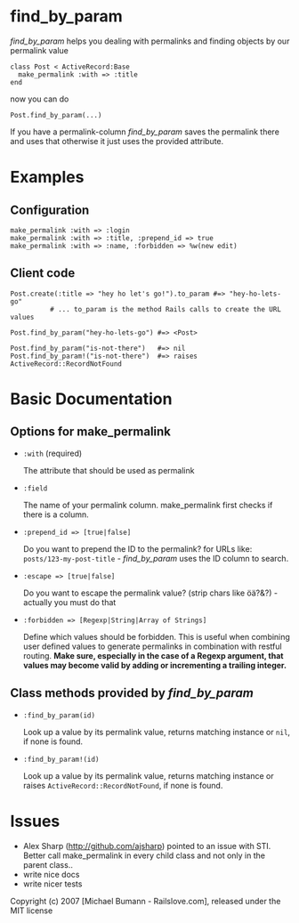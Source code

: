find_by_param
=============

*find_by_param* helps you dealing with permalinks and finding objects by our
permalink value

    class Post < ActiveRecord:Base
      make_permalink :with => :title
    end

now you can do 
  
    Post.find_by_param(...)

If you have a permalink-column *find_by_param* saves the permalink there and
uses that otherwise it just uses the provided attribute.


Examples
========

Configuration
-------------

    make_permalink :with => :login
    make_permalink :with => :title, :prepend_id => true
    make_permalink :with => :name, :forbidden => %w(new edit)

Client code
-----------

    Post.create(:title => "hey ho let's go!").to_param #=> "hey-ho-lets-go" 
              # ... to_param is the method Rails calls to create the URL values

    Post.find_by_param("hey-ho-lets-go") #=> <Post>

    Post.find_by_param("is-not-there")   #=> nil
    Post.find_by_param!("is-not-there")  #=> raises ActiveRecord::RecordNotFound


Basic Documentation
===================

Options for make_permalink
--------------------------

 * `:with` (required)

   The attribute that should be used as permalink

 * `:field`

   The name of your permalink column. make_permalink first checks if there is 
   a column. 

 * `:prepend_id => [true|false]`

   Do you want to prepend the ID to the permalink? for URLs like:
   `posts/123-my-post-title` - *find_by_param* uses the ID column to search.

 * `:escape => [true|false]`

   Do you want to escape the permalink value? (strip chars like öä?&?) -
   actually you must do that

 * `:forbidden => [Regexp|String|Array of Strings]`

   Define which values should be forbidden. This is useful when combining user
   defined values to generate permalinks in combination with restful routing.
   **Make sure, especially in the case of a Regexp argument, that values may
   become valid by adding or incrementing a trailing integer.**


Class methods provided by *find_by_param*
---------------------------------------

 * `:find_by_param(id)`

   Look up a value by its permalink value, returns matching instance or `nil`,
   if none is found.

 * `:find_by_param!(id)`

   Look up a value by its permalink value, returns matching instance or raises
   `ActiveRecord::RecordNotFound`, if none is found.


Issues
=======

* Alex Sharp (http://github.com/ajsharp) pointed to an issue with STI. Better call make_permalink in every child class and not only in the parent class..
* write nice docs
* write nicer tests

Copyright (c) 2007 \[Michael Bumann - Railslove.com\], released under the MIT license
